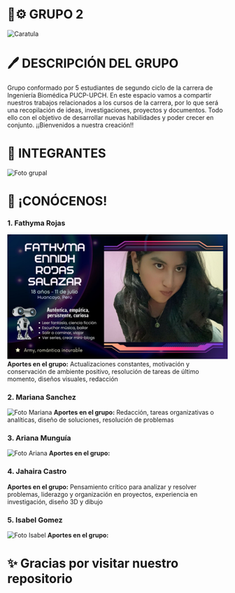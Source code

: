 # 🦾⚙️ GRUPO 2 
![Caratula](Imágenes/Biomakers.jpg)

# 🖊 DESCRIPCIÓN DEL GRUPO
Grupo conformado por 5 estudiantes de segundo ciclo de la carrera de Ingeniería Biomédica PUCP-UPCH. En este espacio vamos a compartir nuestros trabajos relacionados a los cursos de la carrera, por lo que será una recopilación de ideas, investigaciones, proyectos y documentos. Todo ello con el objetivo de desarrollar nuevas habilidades y poder crecer en conjunto. ¡¡Bienvenidos a nuestra creación!!

# 👥️ INTEGRANTES
![Foto grupal](Imágenes/Grupal.jpg)

# 📝 ¡CONÓCENOS!  
### 1. Fathyma Rojas
![Foto Fathyma](Imágenes/Fathyma.jpg)
**Aportes en el grupo:** Actualizaciones constantes, motivación y conservación de ambiente positivo, resolución de tareas de último momento, diseños visuales, redacción

### 2. Mariana Sanchez
![Foto Mariana](Imágenes/Mariana.jpg)
**Aportes en el grupo:** Redacción, tareas organizativas o analíticas, diseño de soluciones, resolución de problemas

### 3. Ariana Munguía
![Foto Ariana](Imágenes/Ariana.jpg)
**Aportes en el grupo:**

### 4. Jahaira Castro
**Aportes en el grupo:** Pensamiento crítico para analizar y resolver problemas, liderazgo y organización en proyectos, experiencia en investigación, diseño 3D y dibujo

### 5. Isabel Gomez
![Foto Isabel](Imágenes/Isabel.jpg)
**Aportes en el grupo:**

# ✨️ Gracias por visitar nuestro repositorio
